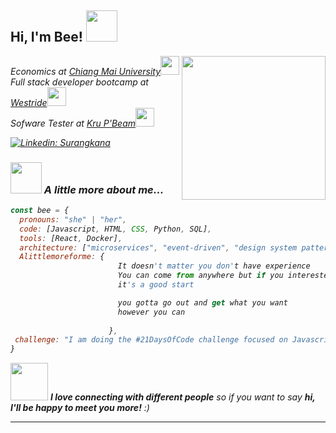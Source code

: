 <h2> Hi, I'm Bee! <img src="https://media.giphy.com/media/mGcNjsfWAjY5AEZNw6/giphy.gif" width="50"></h2>
<img align='right' src="https://media.giphy.com/media/ieyl9zmCjO4b4t6qoY/giphy.gif" width="230">
<p><em>Economics at <a href="http://www.cmu.ac.th">Chiang Mai University</a><img src="https://media.giphy.com/media/fYSnHlufseco8Fh93Z/giphy.gif" width="30"></br>Full stack developer bootcamp at <a href="https://www.we-stride.com">Westride</a><img src="https://media.giphy.com/media/WUlplcMpOCEmTGBtBW/giphy.gif" width="30"> 
</br>Sofware Tester at <a href="https://www.thoughtworks.com">Kru P'Beam</a><img src="https://media.giphy.com/media/WUlplcMpOCEmTGBtBW/giphy.gif" width="30"> 




[![Linkedin: Surangkana](https://img.shields.io/badge/-Surangkana-blue?style=flat-square&logo=Linkedin&logoColor=white&link=https://www.linkedin.com/in/Surangkana/)](https://www.linkedin.com/in/surangkana-takanta-01b03b111/)


### <img src="https://media.giphy.com/media/VgCDAzcKvsR6OM0uWg/giphy.gif" width="50"> A little more about me...  

```javascript
const bee = {
  pronouns: "she" | "her",
  code: [Javascript, HTML, CSS, Python, SQL],
  tools: [React, Docker],
  architecture: ["microservices", "event-driven", "design system pattern"],
  Alittlemoreforme: {
                        It doesn't matter you don't have experience
                        You can come from anywhere but if you interested,
                        it's a good start

                        you gotta go out and get what you want
                        however you can
                        
                      },
 challenge: "I am doing the #21DaysOfCode challenge focused on Javascript"
}
```

<img src="https://media.giphy.com/media/LnQjpWaON8nhr21vNW/giphy.gif" width="60"> <em><b>I love connecting with different people</b> so if you want to say <b>hi, I'll be happy to meet you more!</b> :)</em>

---
